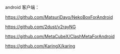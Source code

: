 android 客户端：

https://github.com/MatsuriDayo/NekoBoxForAndroid

https://github.com/2dust/v2rayNG

https://github.com/MetaCubeX/ClashMetaForAndroid

https://github.com/KaringX/karing
